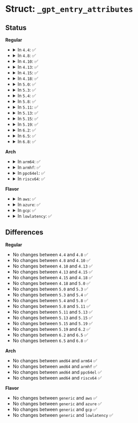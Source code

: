 # Struct: <code>_gpt_entry_attributes</code>

## Status
<b>Regular</b>
<ul>
<li>
<details>
<summary>In <code>4.4</code>: ✅</summary>

```c
struct _gpt_entry_attributes {
    u64 required_to_function;
    u64 reserved;
    u64 type_guid_specific;
};
```
</details>
</li>
<li>
<details>
<summary>In <code>4.8</code>: ✅</summary>

```c
struct _gpt_entry_attributes {
    u64 required_to_function;
    u64 reserved;
    u64 type_guid_specific;
};
```
</details>
</li>
<li>
<details>
<summary>In <code>4.10</code>: ✅</summary>

```c
struct _gpt_entry_attributes {
    u64 required_to_function;
    u64 reserved;
    u64 type_guid_specific;
};
```
</details>
</li>
<li>
<details>
<summary>In <code>4.13</code>: ✅</summary>

```c
struct _gpt_entry_attributes {
    u64 required_to_function;
    u64 reserved;
    u64 type_guid_specific;
};
```
</details>
</li>
<li>
<details>
<summary>In <code>4.15</code>: ✅</summary>

```c
struct _gpt_entry_attributes {
    u64 required_to_function;
    u64 reserved;
    u64 type_guid_specific;
};
```
</details>
</li>
<li>
<details>
<summary>In <code>4.18</code>: ✅</summary>

```c
struct _gpt_entry_attributes {
    u64 required_to_function;
    u64 reserved;
    u64 type_guid_specific;
};
```
</details>
</li>
<li>
<details>
<summary>In <code>5.0</code>: ✅</summary>

```c
struct _gpt_entry_attributes {
    u64 required_to_function;
    u64 reserved;
    u64 type_guid_specific;
};
```
</details>
</li>
<li>
<details>
<summary>In <code>5.3</code>: ✅</summary>

```c
struct _gpt_entry_attributes {
    u64 required_to_function;
    u64 reserved;
    u64 type_guid_specific;
};
```
</details>
</li>
<li>
<details>
<summary>In <code>5.4</code>: ✅</summary>

```c
struct _gpt_entry_attributes {
    u64 required_to_function;
    u64 reserved;
    u64 type_guid_specific;
};
```
</details>
</li>
<li>
<details>
<summary>In <code>5.8</code>: ✅</summary>

```c
struct _gpt_entry_attributes {
    u64 required_to_function;
    u64 reserved;
    u64 type_guid_specific;
};
```
</details>
</li>
<li>
<details>
<summary>In <code>5.11</code>: ✅</summary>

```c
struct _gpt_entry_attributes {
    u64 required_to_function;
    u64 reserved;
    u64 type_guid_specific;
};
```
</details>
</li>
<li>
<details>
<summary>In <code>5.13</code>: ✅</summary>

```c
struct _gpt_entry_attributes {
    u64 required_to_function;
    u64 reserved;
    u64 type_guid_specific;
};
```
</details>
</li>
<li>
<details>
<summary>In <code>5.15</code>: ✅</summary>

```c
struct _gpt_entry_attributes {
    u64 required_to_function;
    u64 reserved;
    u64 type_guid_specific;
};
```
</details>
</li>
<li>
<details>
<summary>In <code>5.19</code>: ✅</summary>

```c
struct _gpt_entry_attributes {
    u64 required_to_function;
    u64 reserved;
    u64 type_guid_specific;
};
```
</details>
</li>
<li>
<details>
<summary>In <code>6.2</code>: ✅</summary>

```c
struct _gpt_entry_attributes {
    u64 required_to_function;
    u64 reserved;
    u64 type_guid_specific;
};
```
</details>
</li>
<li>
<details>
<summary>In <code>6.5</code>: ✅</summary>

```c
struct _gpt_entry_attributes {
    u64 required_to_function;
    u64 reserved;
    u64 type_guid_specific;
};
```
</details>
</li>
<li>
<details>
<summary>In <code>6.8</code>: ✅</summary>

```c
struct _gpt_entry_attributes {
    u64 required_to_function;
    u64 reserved;
    u64 type_guid_specific;
};
```
</details>
</li>
</ul>
<b>Arch</b>
<ul>
<li>
<details>
<summary>In <code>arm64</code>: ✅</summary>

```c
struct _gpt_entry_attributes {
    u64 required_to_function;
    u64 reserved;
    u64 type_guid_specific;
};
```
</details>
</li>
<li>
<details>
<summary>In <code>armhf</code>: ✅</summary>

```c
struct _gpt_entry_attributes {
    u64 required_to_function;
    u64 reserved;
    u64 type_guid_specific;
};
```
</details>
</li>
<li>
<details>
<summary>In <code>ppc64el</code>: ✅</summary>

```c
struct _gpt_entry_attributes {
    u64 required_to_function;
    u64 reserved;
    u64 type_guid_specific;
};
```
</details>
</li>
<li>
<details>
<summary>In <code>riscv64</code>: ✅</summary>

```c
struct _gpt_entry_attributes {
    u64 required_to_function;
    u64 reserved;
    u64 type_guid_specific;
};
```
</details>
</li>
</ul>
<b>Flavor</b>
<ul>
<li>
<details>
<summary>In <code>aws</code>: ✅</summary>

```c
struct _gpt_entry_attributes {
    u64 required_to_function;
    u64 reserved;
    u64 type_guid_specific;
};
```
</details>
</li>
<li>
<details>
<summary>In <code>azure</code>: ✅</summary>

```c
struct _gpt_entry_attributes {
    u64 required_to_function;
    u64 reserved;
    u64 type_guid_specific;
};
```
</details>
</li>
<li>
<details>
<summary>In <code>gcp</code>: ✅</summary>

```c
struct _gpt_entry_attributes {
    u64 required_to_function;
    u64 reserved;
    u64 type_guid_specific;
};
```
</details>
</li>
<li>
<details>
<summary>In <code>lowlatency</code>: ✅</summary>

```c
struct _gpt_entry_attributes {
    u64 required_to_function;
    u64 reserved;
    u64 type_guid_specific;
};
```
</details>
</li>
</ul>

## Differences
<b>Regular</b>
<ul>
<li>
No changes between <code>4.4</code> and <code>4.8</code> ✅
</li>
<li>
No changes between <code>4.8</code> and <code>4.10</code> ✅
</li>
<li>
No changes between <code>4.10</code> and <code>4.13</code> ✅
</li>
<li>
No changes between <code>4.13</code> and <code>4.15</code> ✅
</li>
<li>
No changes between <code>4.15</code> and <code>4.18</code> ✅
</li>
<li>
No changes between <code>4.18</code> and <code>5.0</code> ✅
</li>
<li>
No changes between <code>5.0</code> and <code>5.3</code> ✅
</li>
<li>
No changes between <code>5.3</code> and <code>5.4</code> ✅
</li>
<li>
No changes between <code>5.4</code> and <code>5.8</code> ✅
</li>
<li>
No changes between <code>5.8</code> and <code>5.11</code> ✅
</li>
<li>
No changes between <code>5.11</code> and <code>5.13</code> ✅
</li>
<li>
No changes between <code>5.13</code> and <code>5.15</code> ✅
</li>
<li>
No changes between <code>5.15</code> and <code>5.19</code> ✅
</li>
<li>
No changes between <code>5.19</code> and <code>6.2</code> ✅
</li>
<li>
No changes between <code>6.2</code> and <code>6.5</code> ✅
</li>
<li>
No changes between <code>6.5</code> and <code>6.8</code> ✅
</li>
</ul>
<b>Arch</b>
<ul>
<li>
No changes between <code>amd64</code> and <code>arm64</code> ✅
</li>
<li>
No changes between <code>amd64</code> and <code>armhf</code> ✅
</li>
<li>
No changes between <code>amd64</code> and <code>ppc64el</code> ✅
</li>
<li>
No changes between <code>amd64</code> and <code>riscv64</code> ✅
</li>
</ul>
<b>Flavor</b>
<ul>
<li>
No changes between <code>generic</code> and <code>aws</code> ✅
</li>
<li>
No changes between <code>generic</code> and <code>azure</code> ✅
</li>
<li>
No changes between <code>generic</code> and <code>gcp</code> ✅
</li>
<li>
No changes between <code>generic</code> and <code>lowlatency</code> ✅
</li>
</ul>
